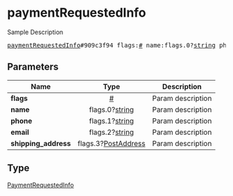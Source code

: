 # paymentRequestedInfo

Sample Description

<pre>
<a href="../constructor/paymentRequestedInfo.md">paymentRequestedInfo</a>#909c3f94 flags:<a href="../type/#.md">#</a> name:flags.0?<a href="../type/string.md">string</a> phone:flags.1?<a href="../type/string.md">string</a> email:flags.2?<a href="../type/string.md">string</a> shipping_address:flags.3?<a href="../type/PostAddress.md">PostAddress</a> = <a href="../type/PaymentRequestedInfo.md">PaymentRequestedInfo</a>;</pre>
## Parameters

| Name | Type | Description |
|------|:----:|-------------|
| **flags** | <a href="../type/#.md">#</a> | Param description |
| **name** | flags.0?<a href="../type/string.md">string</a> | Param description |
| **phone** | flags.1?<a href="../type/string.md">string</a> | Param description |
| **email** | flags.2?<a href="../type/string.md">string</a> | Param description |
| **shipping_address** | flags.3?<a href="../type/PostAddress.md">PostAddress</a> | Param description |

## Type

<a href="../type/PaymentRequestedInfo.md">PaymentRequestedInfo</a>
